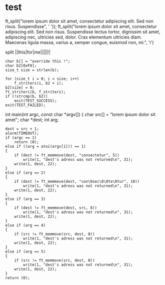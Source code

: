 # test

ft_split("lorem ipsum dolor sit amet, consectetur adipiscing elit. Sed non risus. Suspendisse", ' '));
ft_split("lorem ipsum dolor sit amet, consectetur adipiscing elit. Sed non risus. Suspendisse lectus tortor, dignissim sit amet, adipiscing nec, ultricies sed, dolor. Cras elementum ultricies diam. Maecenas ligula massa, varius a, semper congue, euismod non, mi.", 'i')

split  ||this|for|me|||||!|

	char b[] = "override this !";
	char b2[0xF0];
	size_t size = strlen(b);

	for (size_t i = 0; i < size; i++)
		f_striteri(i, b2 + i);
	b2[size] = 0;
	ft_striteri(b, f_striteri);
	if (!strcmp(b, b2))
		exit(TEST_SUCCESS);
	exit(TEST_FAILED);

int		main(int argc, const char *argv[])
{
	char	src[] = "lorem ipsum dolor sit amet";
	char	*dest;
	int		arg;

	dest = src + 1;
	alarm(TIMEOUT);
	if (argc == 1)
		return (0);
	else if ((arg = atoi(argv[1])) == 1)
	{
		if (dest != ft_memmove(dest, "consectetur", 5))
			write(1, "dest's adress was not returned\n", 31);
		write(1, dest, 22);
	}
	else if (arg == 2)
	{
		if (dest != ft_memmove(dest, "con\0sec\0\0te\0tur", 10))
			write(1, "dest's adress was not returned\n", 31);
		write(1, dest, 22);
	}
	else if (arg == 3)
	{
		if (dest != ft_memmove(dest, src, 8))
			write(1, "dest's adress was not returned\n", 31);
		write(1, dest, 22);
	}
	else if (arg == 4)
	{
		if (src != ft_memmove(src, dest, 8))
			write(1, "dest's adress was not returned\n", 31);
		write(1, dest, 22);
	}
	else if (arg == 5)
	{
		if (src != ft_memmove(src, dest, 0))
			write(1, "dest's adress was not returned\n", 31);
		write(1, dest, 22);
	}
	return (0);
